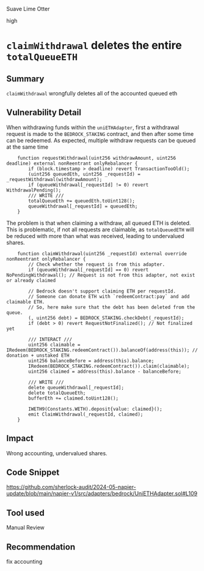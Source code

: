 Suave Lime Otter

high

# `claimWithdrawal` deletes the entire `totalQueueETH`

## Summary
`claimWithdrawal` wrongfully deletes all of the accounted queued eth

## Vulnerability Detail
When withdrawing funds within the `uniETHAdapter`, first a withdrawal request is made to the `BEDROCK_STAKING` contract, and then after some time can be redeemed. As expected, multiple withdraw requests can be queued at the same time 
```solidity
    function requestWithdrawal(uint256 withdrawAmount, uint256 deadline) external nonReentrant onlyRebalancer {
        if (block.timestamp > deadline) revert TransactionTooOld();
        (uint256 queuedEth, uint256 _requestId) = _requestWithdrawal(withdrawAmount);
        if (queueWithdrawal[_requestId] != 0) revert WithdrawalPending();
        /// WRITE ///
        totalQueueEth += queuedEth.toUint128();
        queueWithdrawal[_requestId] = queuedEth;
    }
```

The problem is that when claiming a withdraw, all queued ETH is deleted. This is problematic, if not all requests are claimable, as `totalQueuedETH` will be reduced with more than what was received, leading to undervalued shares.

```solidity
    function claimWithdrawal(uint256 _requestId) external override nonReentrant onlyRebalancer {
        // Check whether the request is from this adapter.
        if (queueWithdrawal[_requestId] == 0) revert NoPendingWithdrawal(); // Request is not from this adapter, not exist or already claimed

        // Bedrock doesn't support claiming ETH per requestId.
        // Someone can donate ETH with `redeemContract:pay` and add claimable ETH.
        // So, here make sure that the debt has been deleted from the queue.
        (, uint256 debt) = BEDROCK_STAKING.checkDebt(_requestId);
        if (debt > 0) revert RequestNotFinalized(); // Not finalized yet

        /// INTERACT ///
        uint256 claimable = IRedeem(BEDROCK_STAKING.redeemContract()).balanceOf(address(this)); // donation + unstaked ETH
        uint256 balanceBefore = address(this).balance;
        IRedeem(BEDROCK_STAKING.redeemContract()).claim(claimable);
        uint256 claimed = address(this).balance - balanceBefore;

        /// WRITE ///
        delete queueWithdrawal[_requestId];
        delete totalQueueEth;
        bufferEth += claimed.toUint128();

        IWETH9(Constants.WETH).deposit{value: claimed}();
        emit ClaimWithdrawal(_requestId, claimed);
    }
```

## Impact
Wrong accounting, undervalued shares.

## Code Snippet
https://github.com/sherlock-audit/2024-05-napier-update/blob/main/napier-v1/src/adapters/bedrock/UniETHAdapter.sol#L109

## Tool used

Manual Review

## Recommendation
fix accounting 